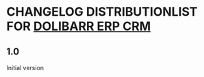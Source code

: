 # CHANGELOG DISTRIBUTIONLIST FOR [DOLIBARR ERP CRM](https://www.dolibarr.org)

## 1.0

Initial version
